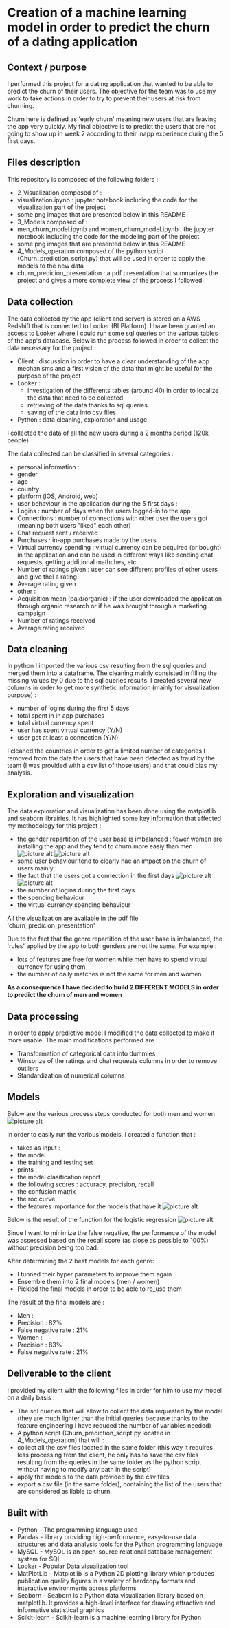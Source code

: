 # Creation of a machine learning model in order to predict the churn of a dating application

## Context / purpose
I performed this project for a dating application that wanted to be able to predict the churn of their users.
The objective for the team was to use my work to take actions in order to try to prevent their users at risk from churning.

Churn here is defined as 'early churn' meaning new users that are leaving the app very quickly.
My final objective is to predict the users that are not going to show up in week 2 according to their inapp experience during the 5 first days. 

## Files description
This repository is composed of the following folders :
* 2_Visualization composed of :
 * visualization.ipynb : jupyter notebook including the code for the visualization part of the project
 * some png images that are presented below in this README
* 3_Models composed of  :
 * men_churn_model.ipynb and women_churn_model.ipynb : the jupyter notebook including the code for the modeling part of the project
 * some png images that are presented below in this README
* 4_Models_operation composed of the python script (Churn_prediction_script.py) that will be used in order to apply the models to the new data
* churn_predicion_presentation : a pdf presentation that summarizes the project and gives a more complete view of the process I followed.

## Data collection
The data collected by the app (client and server) is stored on a AWS Redshift that is connected to Looker (BI Platform).
I have been granted an access to Looker where I could run some sql queries on the various tables of the app's database.
Below is the process followed in order to collect the data necessary for the project :
* Client : discussion in order to have a clear understanding of the app mechanisms and a first vision of the data that might be useful for the purpose of the project
* Looker : 
  * investigation of the differents tables (around 40) in order to localize the data that need to be collected
  * retrieving of the data thanks to sql queries
  * saving of the data into csv files
* Python : data cleaning, exploration and usage

I collected the data of all the new users during a 2 months period (120k people)

The data collected can be classified in several categories :
* personal information :
 * gender
 * age
 * country
 * platform (iOS, Android, web)
* user behaviour in the application during the 5 first days :
 * Logins : number of days when the users logged-in to the app
 * Connections : number of connections with other user the users got (meaning both users "liked" each other)
 * Chat request sent / received
 * Purchases : in-app purchases made by the users
 * Virtual currency spending : virtual currency can be acquired (or bought) in the application and can be used in different ways like sending chat requests, getting additional mathches, etc...
 * Number of ratings given : user can see different profiles of other users and give thel a rating
 * Average rating given
* other :
 * Acquisition mean (paid/organic) : if the user downloaded the application through organic research or if he was brought through a marketing campaign
 * Number of ratings received
 * Average rating received
 
## Data cleaning
In python I imported the various csv resulting from the sql queries and merged them into a dataframe.
The cleaning mainly consisted in filling the missing values by 0 due to the sql queries results.
I created several new columns in order to get more synthetic information (mainly for visualization purpose) :
* number of logins during the first 5 days
* total spent in in app purchases
* total virtual currency spent
* user has spent virtual currency (Y/N)
* user got at least a connection (Y/N)

I cleaned the countries in order to get a limited number of categories
I removed from the data the users that have been detected as fraud by the team (I was provided with a csv list of those users) and that could bias my analysis.

## Exploration and visualization

The data exploration and visualization has been done using the matplotlib and seaborn librairies.
It has highlighted some key information that affected my methodology for this project :
* the gender repartition of the user base is imbalanced : fewer women are installing the app and they tend to churn more easiy than men 
![picture alt](https://github.com/vibiii/dating_app_churn_prediction/blob/master/2_Visualization/01_Gender_repartition.png)
![picture alt](https://github.com/vibiii/dating_app_churn_prediction/blob/master/2_Visualization/05_Gender_proba_stay.png)
* some user behaviour tend to clearly hae an impact on the churn of users mainly :
 * the fact that the users got a connection in the first days
![picture alt](https://github.com/vibiii/dating_app_churn_prediction/blob/master/2_Visualization/Connection_churn_men.png)
![picture alt](https://github.com/vibiii/dating_app_churn_prediction/blob/master/2_Visualization/Connection_churn_women.png)
 * the number of logins during the first days
 * the spending behaviour
 * the virtual currency spending behaviour
 
 All the visualization are available in the pdf file 'churn_predicion_presentation'
 
 Due to the fact that the genre repartition of the user base is imbalanced, the 'rules' applied by the app to both genders are not the same.
 For example :
 * lots of features are free for women while men have to spend virtual currency for using them
 * the number of daily matches is not the same for men and women
 
 **As a consequence I have decided to build 2 DIFFERENT MODELS in order to predict the churn of men and women**
 
 ## Data processing
 
 In order to apply predictive model I modified the data collected to make it more usable. 
 The main modifications performed are :
 * Transformation of categorical data into dummies
 * Winsorize of the ratings and chat requests columns in order to remove outliers
 * Standardization of numerical columns
 
 ## Models 
 
 Below are the various process steps conducted for both men and women
 ![picture alt](https://github.com/vibiii/dating_app_churn_prediction/blob/master/3_Models/Process_steps.JPG)
 
 
 In order to easily run the various models, I created a function that :
 * takes as input :
  * the model
  * the training and testing set
 * prints :
  * the model clasification report 
  * the following scores : accuracy, precision, recall
  * the confusion matrix
  * the roc curve
  * the features importance for the models that have it
 ![picture alt](https://github.com/vibiii/dating_app_churn_prediction/blob/master/3_Models/Model_func.JPG)
 
 Below is the result of the function for the logistic regression 
  ![picture alt](https://github.com/vibiii/dating_app_churn_prediction/blob/master/3_Models/Logit.JPG)
  
 Since I want to minimize the false negative, the performance of the model was assessed based on the recall score (as close as possible to 100%) without precision being too bad.
 
 After determining the 2 best models for each genre:
 * I tunned their hyper parameters to improve them again
 * Ensemble them into 2 final models (men / women)
 * Pickled the final models in order to be able to re_use them
 
 The result of the final models are :
 * Men :
  * Precision : 82%
  * False negative rate : 21%
 * Women :
  * Precision : 83%
  * False negative rate : 21%
 
 ## Deliverable to the client
 
 I provided my client with the following files in order for him to use my model on a daily basis :
 * The sql queries that will allow to collect the data requested by the model (they are much lighter than the initial queries because thanks to the feature engineering I have reduced the number of variables needed)
 * A python script (Churn_prediction_script.py located in 4_Models_operation) that will :
  * collect all the csv files located in the same folder (this way it requires less processing from the client, he only has to save the csv files resulting from the queries in the same folder as the python script without having to modify any path in the script)
  * apply the models to the data provided by the csv files
  * export a csv file (in the same folder), containing the list of the users that are considered as liable to churn.
  
## Built with

* Python - The programming language used
* Pandas - library providing high-performance, easy-to-use data structures and data analysis tools for the Python programming language
* MySQL - MySQL is an open-source relational database management system for SQL
* Looker - Popular Data visualization tool
* MatPlotLib - Matplotlib is a Python 2D plotting library which produces publication quality figures in a variety of hardcopy formats and interactive environments across platforms
* Seaborn - Seaborn is a Python data visualization library based on matplotlib. It provides a high-level interface for drawing attractive and informative statistical graphics
* Scikit-learn - Scikit-learn is a machine learning library for Python

 





